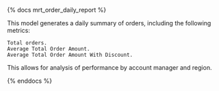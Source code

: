 {% docs mrt_order_daily_report %}

This model generates a daily summary of orders, including the following metrics:

    Total orders.
    Average Total Order Amount.
    Average Total Order Amount With Discount.


This allows for analysis of performance by account manager and region.

{% enddocs %}
